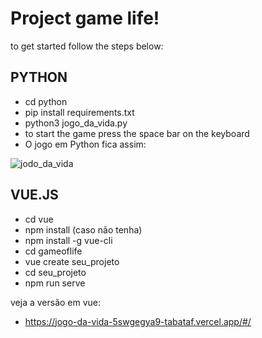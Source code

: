 # **Project  game life!**
to get started follow the steps below:

## PYTHON
* cd python
* pip install requirements.txt
* python3 jogo_da_vida.py
* to start the game press the space bar on the keyboard
* O jogo em Python fica assim:

![jodo_da_vida](https://user-images.githubusercontent.com/104364324/209416956-0261e188-df24-4dad-8d5a-55b99939b33d.gif)

## VUE.JS
* cd vue
* npm install (caso não tenha)
* npm install -g vue-cli
* cd gameoflife
* vue create seu_projeto
* cd seu_projeto
* npm run serve

veja a versão em vue: 
* https://jogo-da-vida-5swgegya9-tabataf.vercel.app/#/


